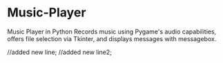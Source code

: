 # Music-Player
Music Player in Python
Records music using Pygame's audio capabilities, offers file selection via Tkinter, and displays messages with messagebox.

//added new line;
//added new line2;